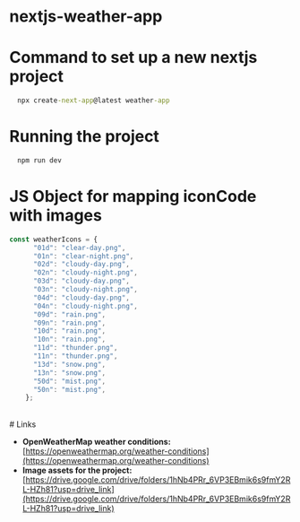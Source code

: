 # nextjs-weather-app

 # Command to set up a new nextjs project
``` cmd
  npx create-next-app@latest weather-app
```

# Running the project
``` cmd
  npm run dev
```

# JS Object for mapping iconCode with images
``` javascript
const weatherIcons = {
      "01d": "clear-day.png",
      "01n": "clear-night.png",
      "02d": "cloudy-day.png",
      "02n": "cloudy-night.png",
      "03d": "cloudy-day.png",
      "03n": "cloudy-night.png",
      "04d": "cloudy-day.png",
      "04n": "cloudy-night.png",
      "09d": "rain.png",
      "09n": "rain.png",
      "10d": "rain.png",
      "10n": "rain.png",
      "11d": "thunder.png",
      "11n": "thunder.png",
      "13d": "snow.png",
      "13n": "snow.png",
      "50d": "mist.png",
      "50n": "mist.png",
    };
```
<br/>
  # Links

- **OpenWeatherMap weather conditions:** [https://openweathermap.org/weather-conditions](https://openweathermap.org/weather-conditions)
- **Image assets for the project:** [https://drive.google.com/drive/folders/1hNb4PRr_6VP3EBmik6s9fmY2RL-HZh81?usp=drive_link](https://drive.google.com/drive/folders/1hNb4PRr_6VP3EBmik6s9fmY2RL-HZh81?usp=drive_link)



